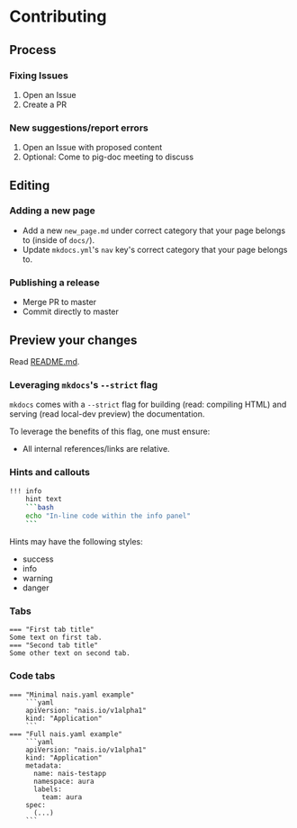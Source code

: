 # Contributing

## Process
### Fixing Issues
1. Open an Issue
2. Create a PR

### New suggestions/report errors
1. Open an Issue with proposed content
2. Optional: Come to pig-doc meeting to discuss

## Editing

### Adding a new page
- Add a new `new_page.md` under correct category that your page belongs to (inside of `docs/`).
- Update `mkdocs.yml`'s `nav` key's correct category that your page belongs to.

### Publishing a release
- Merge PR to master
- Commit directly to master

## Preview your changes
Read [README.md](README.md).

### Leveraging `mkdocs`'s `--strict` flag
`mkdocs` comes with a `--strict` flag for building (read: compiling HTML) and serving (read local-dev preview) the documentation.

To leverage the benefits of this flag, one must ensure:
- All internal references/links are relative.

### Hints and callouts

```bash
!!! info
    hint text
    ```bash
    echo "In-line code within the info panel"
    ```
```

Hints may have the following styles:

- success
- info
- warning
- danger

### Tabs

```
=== "First tab title"
Some text on first tab.
=== "Second tab title"
Some other text on second tab.

```

### Code tabs
```
=== "Minimal nais.yaml example"
    ```yaml
    apiVersion: "nais.io/v1alpha1"
    kind: "Application"
    ```
=== "Full nais.yaml example"
    ```yaml
    apiVersion: "nais.io/v1alpha1"
    kind: "Application"
    metadata:
      name: nais-testapp
      namespace: aura
      labels:
        team: aura
    spec:
      (...)
    ```

```
